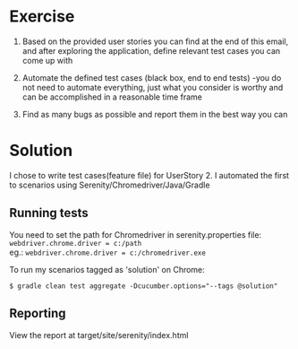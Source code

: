 # Exercise
1. Based on the provided user stories you can find at the end of this email, and after exploring the application, define relevant test cases you can come up with

2. Automate the defined test cases (black box, end to end tests) -you do not need to automate everything, just what you consider is worthy and can be accomplished in a reasonable time frame

3. Find as many bugs as possible and report them in the best way you can

# Solution
I chose to write test cases(feature file) for UserStory 2. I automated the first to scenarios using Serenity/Chromedriver/Java/Gradle

## Running tests

You need to set the path for Chromedriver in serenity.properties file:
`webdriver.chrome.driver = c:/path`<br />
eg.: `webdriver.chrome.driver = c:/chromedriver.exe`<br />

To run my scenarios tagged as 'solution' on Chrome:

`$ gradle clean test aggregate -Dcucumber.options="--tags @solution"`

## Reporting

View the report at target/site/serenity/index.html

